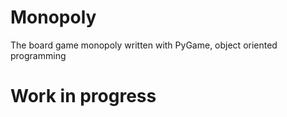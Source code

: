 # Monopoly
The board game monopoly written with PyGame, object oriented programming

# Work in progress
